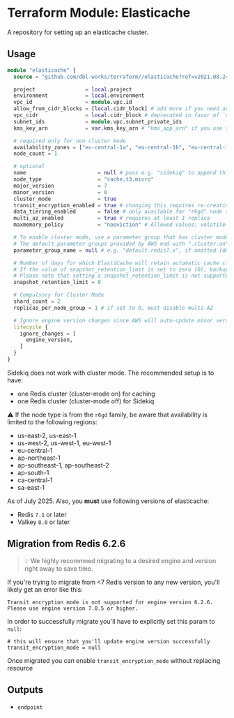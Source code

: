 # Terraform Module: Elasticache

A repository for setting up an elasticache cluster.

## Usage

```terraform
module "elasticache" {
  source = "github.com/dbl-works/terraform//elasticache?ref=v2021.08.24"

  project                = local.project
  environment            = local.environment
  vpc_id                 = module.vpc.id
  allow_from_cidr_blocks = [local.cidr_block] # add more if you need access e.g. through a peering from another VPC
  vpc_cidr               = local.cidr_block # deprecated in favor of `vpc_cidr_blocks`
  subnet_ids             = module.vpc.subnet_private_ids
  kms_key_arn            = var.kms_key_arn # "kms_app_arn" if you use the "stack" module, i.e. the key used for the application

  # required only for non cluster mode
  availability_zones = ["eu-central-1a", "eu-central-1b", "eu-central-1c"]
  node_count = 1

  # optional
  name                       = null # pass e.g. "sidekiq" to append this to all names when you launch a 2nd Redis cluster for Sidekiq (see below)
  node_type                  = "cache.t3.micro"
  major_version              = 7
  minor_version              = 0
  cluster_mode               = true
  transit_encryption_enabled = true # changing this requires re-creation of the cluster, NOTE: use `rediss://` as the protocol in your application when TLS is enabled
  data_tiering_enabled       = false # only available for "r6gd" node types (see warning below)
  multi_az_enabled           = true # requires at least 1 replica
  maxmemory_policy           = "noeviction" # Allowed values: volatile-lru,allkeys-lru,volatile-lfu,allkeys-lfu,volatile-random,allkeys-random,volatile-ttl,noeviction

  # To enable cluster mode, use a parameter group that has cluster mode enabled.
  # The default parameter groups provided by AWS end with ".cluster.on", for example default.redis6.x.cluster.on.
  parameter_group_name = null # e.g. "default.redis7.x", if omitted (default), a custom parameter group will be created by this module. Must be omitted for `maxmemory_policy` to be effective.

  # Number of days for which ElastiCache will retain automatic cache cluster snapshots before deleting them.
  # If the value of snapshot_retention_limit is set to zero (0), backups are turned off.
  # Please note that setting a snapshot_retention_limit is not supported on cache.t1.micro cache nodes
  snapshot_retention_limit = 0

  # Compulsory for Cluster Mode
  shard_count = 2
  replicas_per_node_group = 1 # if set to 0, must disable multi-AZ

  # Ignore engine version changes since AWS will auto-update minor version changes
  lifecycle {
    ignore_changes = [
      engine_version,
    ]
  }
}
```

Sidekiq does not work with cluster mode. The recommended setup is to have:

* one Redis cluster (cluster-mode on) for caching
* one Redis cluster (cluster-mode off) for Sidekiq

:warning: If the node type is from the `r6gd` family, be aware that availability is limited to the following regions:

* us-east-2, us-east-1
* us-west-2, us-west-1, eu-west-1
* eu-central-1
* ap-northeast-1
* ap-southeast-1, ap-southeast-2
* ap-south-1
* ca-central-1
* sa-east-1

As of July 2025. Also, you **must** use following versions of elasticache:

- Redis `7.1` or later
- Valkey `8.0` or later


## Migration from Redis 6.2.6

> 💡 We highly recommned migrating to a desired  engine and version right away to save time.

If you're trying to migrate from <7 Redis version to any new version, you'll likely get an error like this:

```
Transit encryption mode is not supported for engine version 6.2.6. Please use engine version 7.0.5 or higher.
```

In order to successfully migrate you'll have to explicitly set this param to `null`:

```
# this will ensure that you'll update engine version successfully
transit_encryption_mode = null
```

Once migrated you can enable `transit_encryption_mode` without replacing resource

## Outputs

* `endpoint`
